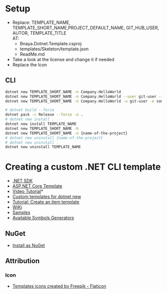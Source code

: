 # Setup

- Replace: TEMPLATE_NAME, TEMPLATE_SHORT_NAME,PROJECT_DEFAULT_NAME, GIT_HUB_USER, AUTOR, TEMPLATE_TITLE   
  AT:
  - Bnaya.Dotnet.Template.csproj
  - templates/Skeleton/template.json
  - ReadMe.md
- Take a look at the license and change it if needed
- Replace the Icon

## CLI

```bash
dotnet new TEMPLATE_SHORT_NAME -n Company.HelloWorld
dotnet new TEMPLATE_SHORT_NAME -n Company.HelloWorld --user git-user --email someone@somewhere.com --enable-ci --version net7.0
dotnet new TEMPLATE_SHORT_NAME -n Company.HelloWorld -u git-user -e someone@somewhere.com -ci -v  net7.0

```

```bash
# dotnet build --force
dotnet pack -c Release --force -o .
# dotnet new install . 
dotnet new install TEMPLATE_NAME
dotnet new TEMPLATE_SHORT_NAME -h
dotnet new TEMPLATE_SHORT_NAME -n {name-of-the-project}
# dotnet new uninstall {name-of-the-project}
# dotnet new uninstall .
dotnet new uninstall TEMPLATE_NAME
```



# Creating a custom .NET CLI template

- [.NET SDK](https://github.com/dotnet/sdk/)
- [ASP.NET Core Template](https://github.com/dotnet/aspnetcore/blob/main/src/ProjectTemplates/Web.ProjectTemplates/content/WebApi-CSharp/.template.config/template.json)
- [Video Tutorial](https://www.google.com/search?q=Custom+templates+for+dotnet+new&oq=Custom+templates+for+dotnet+new&aqs=chrome..69i57j69i60.581j0j4&sourceid=chrome&ie=UTF-8#fpstate=ive&vld=cid:a6dbe0e2,vid:rdWZo5PD9Ek)*
- [Custom templates for dotnet new](https://learn.microsoft.com/en-us/dotnet/core/tools/custom-templates)
- [Tutorial: Create an item template](https://learn.microsoft.com/en-us/dotnet/core/tutorials/cli-templates-create-item-template)
- [WiKi](https://github.com/dotnet/templating/wiki)
- [Samples](https://github.com/dotnet/dotnet-template-samples)
- [Available Symbols Generators](https://github.com/dotnet/templating/wiki/Available-Symbols-Generators)

## NuGet

- [Install as NuGet](https://learn.microsoft.com/en-us/dotnet/core/tools/custom-templates#install-a-template-package)


## Attribution

### Icon

- [Templates icons created by Freepik - Flaticon](https://www.flaticon.com/free-icons/templates)
